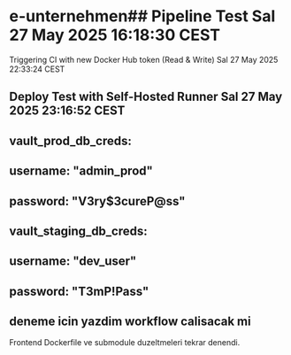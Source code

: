 # e-unternehmen## Pipeline Test Sal 27 May 2025 16:18:30 CEST
 
Triggering CI with new Docker Hub token (Read & Write) Sal 27 May 2025 22:33:24 CEST
## Deploy Test with Self-Hosted Runner Sal 27 May 2025 23:16:52 CEST
<!-- ## # secrets.yml - ANSIBLE VAULT ŞİFRELİ DOSYA ÖRNEĞİ
vault_grafana_password: "XyZ!123#qWeR"        # Grafana admin şifresi (en az 12 karakte olmalir)
vault_db_password: "P@ssw0rd$2025"            # Veritabanı şifresi
vault_api_key: "ak_9b8c7d6e5f4g3h2i1j0"       # Harici API anahtarı
vault_k8s_secret: "base64_encoded_data=="      # Kubernetes gizli verileri
vault_ssl_cert: |
  -----BEGIN CERTIFICATE-----
  MIIE... (şifreli sertifika verisi)
  -----END CERTIFICATE----- -->
## vault_prod_db_creds:
##  username: "admin_prod"
## password: "V3ry$3cureP@ss"
## vault_staging_db_creds:
## username: "dev_user"
##  password: "T3mP!Pass"
## deneme icin yazdim workflow calisacak mi
Frontend Dockerfile ve submodule duzeltmeleri tekrar denendi.
